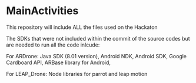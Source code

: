 # MainActivities
This repository will include ALL the files used on the Hackaton

The SDKs that were not included within the commit of the source codes but are needed to run all the code inlcude:

For ARDrone:
Java SDK (8.01 version),
Android NDK,
Android SDK,
Google Cardboard API,
ARBase library for Android,

For LEAP_Drone:
Node libraries for parrot and leap motion

